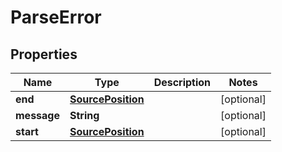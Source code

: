 

# ParseError


## Properties

| Name | Type | Description | Notes |
|------------ | ------------- | ------------- | -------------|
|**end** | [**SourcePosition**](SourcePosition.md) |  |  [optional] |
|**message** | **String** |  |  [optional] |
|**start** | [**SourcePosition**](SourcePosition.md) |  |  [optional] |



